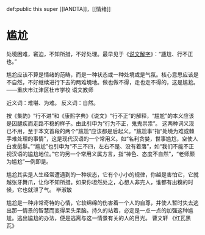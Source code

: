 def:public this super [[IANDTA]]，[[情绪]]


# 尴尬

处境困难，窘迫，不知所措，不好处理。最早见于《[说文解字](https://baike.baidu.com/item/%E8%AF%B4%E6%96%87%E8%A7%A3%E5%AD%97/6180?fromModule=lemma_inlink)》：“尲尬、行不正也。”

尴尬应该不算是情绪的范畴，而是一种状态或一种处境或是气氛。核心意思应该是不自然，不好继续进行下去的两难境地。做也做不得，走也走不得的，这是尴尬。——重庆市江津区杜市学校 语文教师

近义词：难堪、为难。
反义词：自然。

按《集韵》“行不进”和《康熙字典》《说文》“行不正”的解释，“尴尬”的本义应该是因腿疾而走路不稳的样子。由此引申为“行为不正，鬼鬼祟祟”。
这两种词义现已不用，至于本文首段的两个“尴尬”应该都是后起义。“尴尬事”指“处境为难或棘手难处理的事情”，这是现代汉语的一个常用义。如“名利贪婪，世事尴尬，空使人白发髧鬖。”“尴尬”也引申为“不三不四，左右不是、没有着落”，如“我们不能不正视汉语的尴尬地位。”它的另一个常用义属方言，指“神色、态度不自然”，“老师颇为尴尬”一例即是。

尴尬其实是人生经常遭遇到的一种状态，它有个小小的规律，你越是害怕它，它就越张牙舞爪，让你不知所措。如果你坦然处之，心想人非完人，谁都有出糗的时候，它也就泄了气。 毕淑敏

尴尬是一种非常奇特的心情，它软绵绵的伤害着一个人的自尊，并使人暂时失去逃出那一情景的智慧而变得呆头呆脑。持久的站着，必定是一点一点的加强这种尴尬。逃出尴尬的办法，便是逃离与这一情景有关的人的目光。 曹文轩 《红瓦黑瓦》